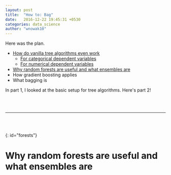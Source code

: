 ```yaml
---
layout: post
title:  "How to: Bag"
date:   2016-12-22 19:45:31 +0530
categories: data_science
author: "wnowak10"
---
```


Here was the plan. 

* [How do vanilla tree algorithms even work](#algorithms)
	* [For categorical dependent variables](#categorical) 
	* [For numerical dependent variables](#numerical)
* [Why random forests are useful and what ensembles are](#forests)
* How gradient boosting applies
* What bagging is

In part 1, I looked at the basic setup for tree algorithms. Here's part 2!

<br>
<br>

---
<br>
<br>


{: id="forests"}
# Why random forests are useful and what ensembles are